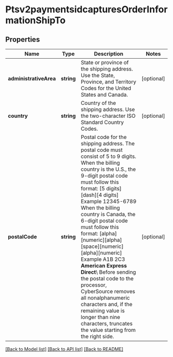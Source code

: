 # Ptsv2paymentsidcapturesOrderInformationShipTo

## Properties
Name | Type | Description | Notes
------------ | ------------- | ------------- | -------------
**administrativeArea** | **string** | State or province of the shipping address. Use the State, Province, and Territory Codes for the United States and Canada. | [optional] 
**country** | **string** | Country of the shipping address. Use the two-character ISO Standard Country Codes. | [optional] 
**postalCode** | **string** | Postal code for the shipping address. The postal code must consist of 5 to 9 digits.  When the billing country is the U.S., the 9-digit postal code must follow this format: [5 digits][dash][4 digits]  Example 12345-6789  When the billing country is Canada, the 6-digit postal code must follow this format: [alpha][numeric][alpha][space][numeric][alpha][numeric]  Example A1B 2C3  **American Express Direct**\\ Before sending the postal code to the processor, CyberSource removes all nonalphanumeric characters and, if the remaining value is longer than nine characters, truncates the value starting from the right side. | [optional] 

[[Back to Model list]](../README.md#documentation-for-models) [[Back to API list]](../README.md#documentation-for-api-endpoints) [[Back to README]](../README.md)


